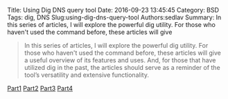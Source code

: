 Title: Using Dig DNS query tool
Date: 2016-09-23 13:45:45
Category: BSD
Tags: dig, DNS
Slug:using-dig-dns-query-tool
Authors:sedlav
Summary: In this series of articles, I will explore the powerful dig utility. For those who haven't used the command before, these articles will give

> In this series of articles, I will explore the powerful dig utility. For those who haven't used the command before, these articles will give a useful overview of its features and uses. And, for those that have utilized dig in the past, the articles should serve as a reminder of the tool’s versatility and extensive functionality.

[Part1](https://www.linux.com/learn/dig-dns-part-1)
[Part2](https://www.linux.com/learn/dig-dns-part-2)
[Part3](https://www.linux.com/news/dig-dns-part-3)
[Part4](https://www.linux.com/learn/dig-dns-part-4)

